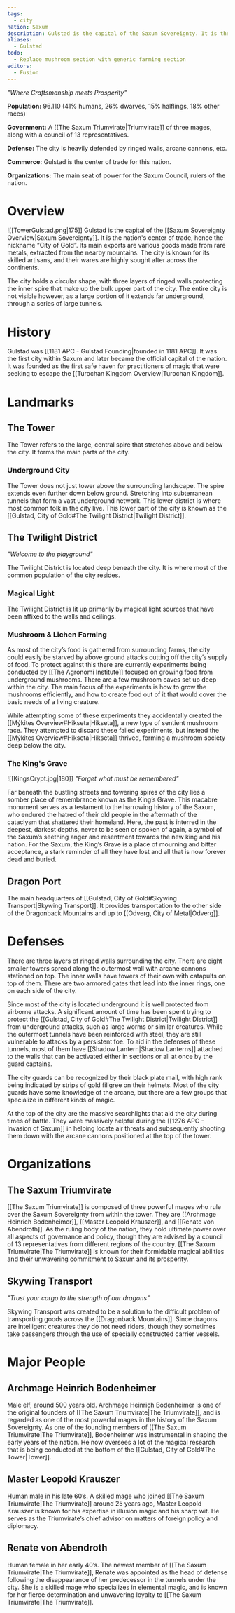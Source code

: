 ```yaml
---
tags:
  - city
nation: Saxum
description: Gulstad is the capital of the Saxum Sovereignty. It is the center of the metal trade. It is home to a number of successful trading organizations, such as Skywing Transport.
aliases:
  - Gulstad
todo:
  - Replace mushroom section with generic farming section
editors:
  - Fusion
---
```

*"Where Craftsmanship meets Prosperity"*

**Population:** 96.110 (41% humans, 26% dwarves, 15% halflings, 18% other races)

**Government:** A [[The Saxum Triumvirate|Triumvirate]] of three mages, along with a council of 13 representatives.

**Defense:** The city is heavily defended by ringed walls, arcane cannons, etc.

**Commerce:** Gulstad is the center of trade for this nation.

**Organizations:** The main seat of power for the Saxum Council, rulers of the nation.
# Overview
<span class="leftimg"><span class="smallimg"> ![[TowerGulstad.png|175]] </span></span>Gulstad is the capital of the [[Saxum Sovereignty Overview|Saxum Sovereignty]]. It is the nation's center of trade, hence the nickname “City of Gold”. Its main exports are various goods made from rare metals, extracted from the nearby mountains. The city is known for its skilled artisans, and their wares are highly sought after across the continents.

The city holds a circular shape, with three layers of ringed walls protecting the inner spire that make up the bulk upper part of the city. The entire city is not visible however, as a large portion of it extends far underground, through a series of large tunnels.
# History
Gulstad was [[1181 APC - Gulstad Founding|founded in 1181 APC]]. It was the first city within Saxum and later became the official capital of the nation. It was founded as the first safe haven for practitioners of magic that were seeking to escape the [[Turochan Kingdom Overview|Turochan Kingdom]].
# Landmarks
## The Tower
The Tower refers to the large, central spire that stretches above and below the city. It forms the main parts of the city.
### Underground City
The Tower does not just tower above the surrounding landscape. The spire extends even further down below ground. Stretching into subterranean tunnels that form a vast underground network. This lower district is where most common folk in the city live. This lower part of the city is known as the [[Gulstad, City of Gold#The Twilight District|Twilight District]].
## The Twilight District
*"Welcome to the playground"*

The Twilight District is located deep beneath the city. It is where most of the common population of the city resides.
### Magical Light
The Twilight District is lit up primarily by magical light sources that have been affixed to the walls and ceilings.
### Mushroom & Lichen Farming
As most of the city’s food is gathered from surrounding farms, the city could easily be starved by above ground attacks cutting off the city’s supply of food. To protect against this there are currently experiments being conducted by [[The Agronomi Institute]] focused on growing food from underground mushrooms. There are a few mushroom caves set up deep within the city. The main focus of the experiments is how to grow the mushrooms efficiently, and how to create food out of it that would cover the basic needs of a living creature.

While attempting some of these experiments they accidentally created the [[Mýkites Overview#Hikseta|Hikseta]], a new type of sentient mushroom race. They attempted to discard these failed experiments, but instead the [[Mýkites Overview#Hikseta|Hikseta]] thrived, forming a mushroom society deep below the city.
### The King's Grave
<span class="rightimg"><span class="smallimg"> ![[KingsCrypt.jpg|180]] </span></span>*"Forget what must be remembered"*

Far beneath the bustling streets and towering spires of the city lies a somber place of remembrance known as the King’s Grave. This macabre monument serves as a testament to the harrowing history of the Saxum, who endured the hatred of their old people in the aftermath of the cataclysm that shattered their homeland. Here, the past is interred in the deepest, darkest depths, never to be seen or spoken of again, a symbol of the Saxum’s seething anger and resentment towards the new king and his nation. For the Saxum, the King’s Grave is a place of mourning and bitter acceptance, a stark reminder of all they have lost and all that is now forever dead and buried.
## Dragon Port
The main headquarters of [[Gulstad, City of Gold#Skywing Transport|Skywing Transport]]. It provides transportation to the other side of the Dragonback Mountains and up to [[Odverg, City of Metal|Odverg]].
# Defenses
There are three layers of ringed walls surrounding the city. There are eight smaller towers spread along the outermost wall with arcane cannons stationed on top. The inner walls have towers of their own with catapults on top of them. There are two armored gates that lead into the inner rings, one on each side of the city.

Since most of the city is located underground it is well protected from airborne attacks. A significant amount of time has been spent trying to protect the [[Gulstad, City of Gold#The Twilight District|Twilight District]] from underground attacks, such as large worms or similar creatures. While the outermost tunnels have been reinforced with steel, they are still vulnerable to attacks by a persistent foe. To aid in the defenses of these tunnels, most of them have [[Shadow Lantern|Shadow Lanterns]] attached to the walls that can be activated either in sections or all at once by the guard captains.

The city guards can be recognized by their black plate mail, with high rank being indicated by strips of gold filigree on their helmets. Most of the city guards have some knowledge of the arcane, but there are a few groups that specialize in different kinds of magic.

At the top of the city are the massive searchlights that aid the city during times of battle. They were massively helpful during the [[1276 APC - Invasion of Saxum]] in helping locate air threats and subsequently shooting them down with the arcane cannons positioned at the top of the tower.
# Organizations
## The Saxum Triumvirate
[[The Saxum Triumvirate]] is composed of three powerful mages who rule over the Saxum Sovereignty from within the tower. They are [[Archmage Heinrich Bodenheimer]], [[Master Leopold Krauszer]], and [[Renate von Abendroth]]. As the ruling body of the nation, they hold ultimate power over all aspects of governance and policy, though they are advised by a council of 13 representatives from different regions of the country. [[The Saxum Triumvirate|The Triumvirate]] is known for their formidable magical abilities and their unwavering commitment to Saxum and its prosperity.
## Skywing Transport
*"Trust your cargo to the strength of our dragons"*

Skywing Transport was created to be a solution to the difficult problem of transporting goods across the [[Dragonback Mountains]]. Since dragons are intelligent creatures they do not need riders, though they sometimes take passengers through the use of specially constructed carrier vessels.
# Major People
## Archmage Heinrich Bodenheimer
Male elf, around 500 years old. Archmage Heinrich Bodenheimer is one of the original founders of [[The Saxum Triumvirate|The Triumvirate]], and is regarded as one of the most powerful mages in the history of the Saxum Sovereignty. As one of the founding members of [[The Saxum Triumvirate|The Triumvirate]], Bodenheimer was instrumental in shaping the early years of the nation. He now oversees a lot of the magical research that is being conducted at the bottom of the [[Gulstad, City of Gold#The Tower|Tower]].
## Master Leopold Krauszer
Human male in his late 60’s. A skilled mage who joined [[The Saxum Triumvirate|The Triumvirate]] around 25 years ago, Master Leopold Krauszer is known for his expertise in illusion magic and his sharp wit. He serves as the Triumvirate’s chief advisor on matters of foreign policy and diplomacy.
## Renate von Abendroth
Human female in her early 40’s. The newest member of [[The Saxum Triumvirate|The Triumvirate]], Renate was appointed as the head of defense following the disappearance of her predecessor in the tunnels under the city. She is a skilled mage who specializes in elemental magic, and is known for her fierce determination and unwavering loyalty to [[The Saxum Triumvirate|The Triumvirate]].